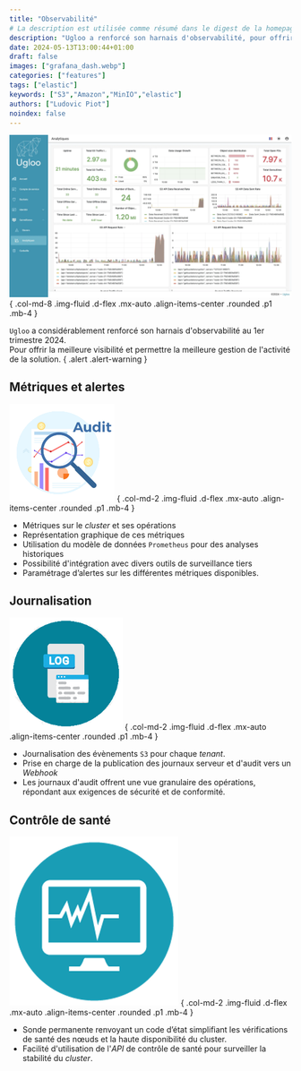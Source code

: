 ```yaml
---
title: "Observabilité"
# La description est utilisée comme résumé dans le digest de la homepage
description: "Ugloo a renforcé son harnais d'observabilité, pour offrir la meilleure visibilité et permettre la meilleure gestion de l'activité de la solution."
date: 2024-05-13T13:00:44+01:00
draft: false
images: ["grafana_dash.webp"]
categories: ["features"]
tags: ["elastic"]
keywords: ["S3","Amazon","MinIO","elastic"]
authors: ["Ludovic Piot"]
noindex: false
---
```


![Screenshot metrics](grafana_dash.webp "[img]Screenshot metrics")
{ .col-md-8 .img-fluid .d-flex .mx-auto .align-items-center .rounded .p1 .mb-4 }

`Ugloo` a considérablement renforcé son harnais d'observabilité au 1er trimestre 2024.  
Pour offrir la meilleure visibilité et permettre la meilleure gestion de l'activité de la solution.
{ .alert .alert-warning }

## Métriques et alertes

![icône Audit](audit-icon.png "[img]icône Audit")
{ .col-md-2 .img-fluid .d-flex .mx-auto .align-items-center .rounded .p1 .mb-4 }

- Métriques sur le _cluster_ et ses opérations
- Représentation graphique de ces métriques
- Utilisation du modèle de données `Prometheus` pour des analyses historiques
- Possibilité d'intégration avec divers outils de surveillance tiers
- Paramétrage d’alertes sur les différentes métriques disponibles. 

## Journalisation

![icône Logs](logs.png "[img]icône Logs")
{ .col-md-2 .img-fluid .d-flex .mx-auto .align-items-center .rounded .p1 .mb-4 }

- Journalisation des évènements `S3` pour chaque _tenant_.
- Prise en charge de la publication des journaux serveur et d'audit vers un _Webhook_
- Les journaux d'audit offrent une vue granulaire des opérations, répondant aux exigences de sécurité et de conformité.

## Contrôle de santé

![icône Healthchecks](healthchecks.png "[img]icône Healthchecks")
{ .col-md-2 .img-fluid .d-flex .mx-auto .align-items-center .rounded .p1 .mb-4 }

- Sonde permanente renvoyant un code d’état simplifiant les vérifications de santé des nœuds et la haute disponibilité du cluster.
- Facilité d'utilisation de l'_API_ de contrôle de santé pour surveiller la stabilité du _cluster_.
